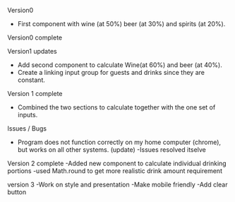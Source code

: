Version0
- First component with wine (at 50%) beer (at 30%) and spirits (at 20%).

Version0 complete

Version1 updates
- Add second component to calculate Wine(at 60%) and beer (at 40%).
- Create a linking input group for guests and drinks since they are constant.

Version 1 complete
- Combined the two sections to calculate together with the one set of inputs.

Issues / Bugs
- Program does not function correctly on my home computer (chrome), but works on all other systems. (update)
-Issues resolved itselve

Version 2 complete
-Added new component to calculate individual drinking portions
-used Math.round to get more realistic drink amount requirement

version 3
-Work on style and presentation
-Make mobile friendly
-Add clear button
